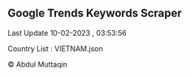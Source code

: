 

## Google Trends Keywords Scraper 
 
Last Update 10-02-2023 , 03:53:56

Country List :
VIETNAM.json



© Abdul Muttaqin 
